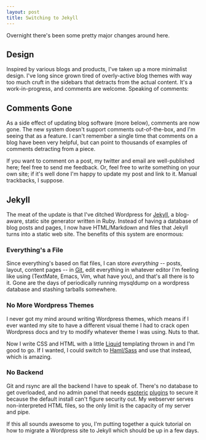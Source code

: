 ```yaml
---
layout: post
title: Switching to Jekyll
---
```


Overnight there's been some pretty major changes around here.

## Design

Inspired by various blogs and products, I've taken up a more minimalist design. I've long since grown tired of overly-active blog themes with way too much cruft in the sidebars that detracts from the actual content. It's a work-in-progress, and comments are welcome.  Speaking of comments:

## Comments Gone

As a side effect of updating blog software (more below), comments are now gone. The new system doesn't support comments out-of-the-box, and I'm seeing that as a feature. I can't remember a single time that comments on a blog have been very helpful, but can point to thousands of examples of comments detracting from a piece.

If you want to comment on a post, my twitter and email are well-published here; feel free to send me feedback. Or, feel free to write something on your own site; if it's well done I'm happy to update my post and link to it. Manual trackbacks, I suppose.

## Jekyll

The meat of the update is that I've ditched Wordpress for [Jekyll](http://github.com/mojombo/jekyll), a blog-aware, static site generator written in Ruby.  Instead of having a database of blog posts and pages, I now have HTML/Markdown and files that Jekyll turns into a static web site.  The benefits of this system are enormous:

### Everything's a File

Since everything's based on flat files, I can store *everything* -- posts, layout, content pages -- in [Git](http://git-scm.org), edit everything in whatever editor I'm feeling like using (TextMate, Emacs, Vim, what have you), and that's all there is to it. Gone are the days of periodically running mysqldump on a wordpress database and stashing tarballs somewhere.

### No More Wordpress Themes

I never got my mind around writing Wordpress themes, which means if I ever wanted my site to have a different visual theme I had to crack open Wordpress docs and try to modify whatever theme I was using.  Nuts to that.

Now I write CSS and HTML with a little [Liquid](http://www.liquidmarkup.org/) templating thrown in and I'm good to go. If I wanted, I could switch to [Haml/Sass](http://haml-lang.com/) and use that instead, which is amazing.

### No Backend

Git and rsync are all the backend I have to speak of. There's no database to get overloaded, and no admin panel that needs [esoteric](http://www.seoegghead.com/software/wordpress-firewall.seo) [plugins](http://www.bad-neighborhood.com/login-lockdown.html) to secure it because the default install can't figure security out.  My webserver serves non-interpreted HTML files, so the only limit is the capacity of my server and pipe.

If this all sounds awesome to you, I'm putting together a quick tutorial on how to migrate a Wordpress site to Jekyll which should be up in a few days.